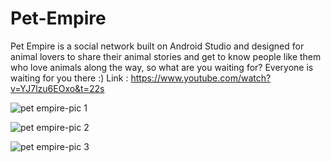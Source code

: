 # Pet-Empire

Pet Empire is a social network built on Android Studio and designed for animal lovers to share
their animal stories and get to know people like them who love animals along the way, so what are you waiting for? Everyone is waiting for you there :)
Link : https://www.youtube.com/watch?v=YJ7lzu6EOxo&t=22s


![pet empire-pic 1](https://user-images.githubusercontent.com/65303505/121535607-fb53f800-ca0a-11eb-8e4c-cff838298343.PNG)

![pet empire-pic 2](https://user-images.githubusercontent.com/65303505/121535626-ff801580-ca0a-11eb-82fa-63442acfd8c2.PNG)


![pet empire-pic 3](https://user-images.githubusercontent.com/65303505/121535838-2d655a00-ca0b-11eb-803f-0659f7ab6d7f.PNG)











